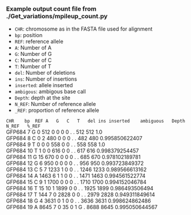 ### Example output count file from ./Get_variations/mpileup_count.py 
* `CHR`: chromosome as in the FASTA file used for alignment
* `bp`: position
* `REF`: reference allele
* `A`: Number of A
* `G`: Number of G
* `C`: Number of C
* `T`: Number of T
* `del`: Number of deletions
* `ins`: Number of insertions
* `inserted`: allele inserted
* `ambigous`: ambigous base call
* `Depth`: depth at the site
* `N_REF`: Number of reference allele
* `_REF`: proportion of reference allele

`CHR	bp	REF	A	G	C	T	del	ins	inserted	ambiguous	Depth	N_REF	%_REF`<br/>
GFP684	7	G	0	512	0	0	0	0	.	.	512	512	1.0<br/>
GFP684	8	C	0	2	480	0	0	0	.	.	482	480	0.995850622407<br/>
GFP684	9	T	0	0	0	558	0	0	.	.	558	558	1.0<br/>
GFP684	10	T	1	0	0	616	0	0	.	.	617	616	0.998379254457<br/>
GFP684	11	G	15	670	0	0	0	0	.	.	685	670	0.978102189781<br/>
GFP684	12	G	6	950	0	0	0	0	.	.	956	950	0.993723849372<br/>
GFP684	13	C	5	7	1233	1	0	0	.	.	1246	1233	0.989566613162<br/>
GFP684	14	A	1463	6	1	1	0	0	.	.	1471	1463	0.994561522774<br/>
GFP684	15	C	9	1	1700	0	0	0	.	.	1710	1700	0.994152046784<br/>
GFP684	16	T	15	10	1	1899	0	0	.	.	1925	1899	0.986493506494<br/>
GFP684	17	T	144	7	0	2828	0	0	.	.	2979	2828	0.949311849614<br/>
GFP684	18	G	4	3631	0	1	0	0	.	.	3636	3631	0.998624862486<br/>
GFP684	19	A	8645	7	0	35	0	1	G	.	8688	8645	0.995050644567<br/>
